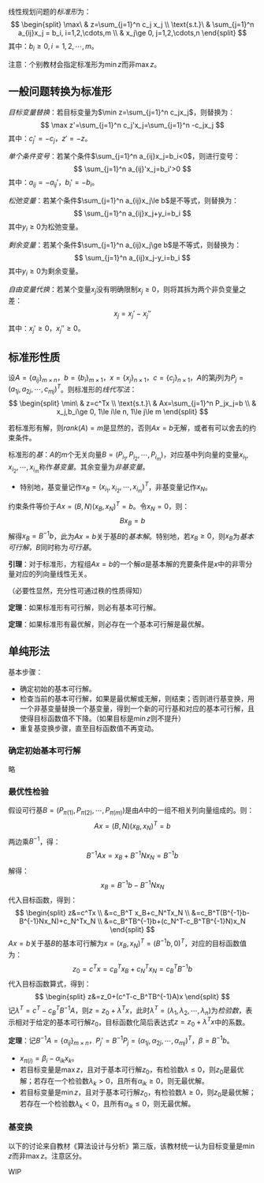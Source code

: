 
线性规划问题的*标准形*为：
$$
\begin{split}
\max\ & z=\sum_{j=1}^n c_j x_j \\
\text{s.t.}\ & \sum_{j=1}^n a_{ij}x_j = b_i, i=1,2,\cdots,m \\
& x_j\ge 0, j=1,2,\cdots,n
\end{split}
$$
其中：$b_i\ge 0,i=1,2,\cdots,m$。

注意：个别教材会指定标准形为$\min z$而非$\max z$。

## 一般问题转换为标准形

*目标变量替换*：若目标变量为$\min z=\sum_{j=1}^n c_jx_j$，则替换为：
$$
\max z'=\sum_{j=1}^n c_j'x_j=\sum_{j=1}^n -c_jx_j
$$
其中：$c_j'=-c_j$，$z'=-z$。

*单个条件变号*：若某个条件$\sum_{j=1}^n a_{ij}x_j=b_i<0$，则进行变号：
$$
\sum_{j=1}^n a_{ij}'x_j=b_i'>0
$$
其中：$a_{ij}=-a_{ij}'$，$b_i'=-b_i$。

*松弛变量*：若某个条件$\sum_{j=1}^n a_{ij}x_j\le b$是不等式，则替换为：
$$
\sum_{j=1}^n a_{ij}x_j+y_i=b_i
$$
其中$y_i\ge 0$为松弛变量。

*剩余变量*：若某个条件$\sum_{j=1}^n a_{ij}x_j\ge b$是不等式，则替换为：
$$
\sum_{j=1}^n a_{ij}x_j-y_i=b_i
$$
其中$y_i\ge 0$为剩余变量。

*自由变量代换*：若某个变量$x_j$没有明确限制$x_j\ge 0$，则将其拆为两个非负变量之差：
$$
x_j=x_j'-x_j''
$$
其中：$x_j'\ge 0$，$x_j''\ge 0$。

## 标准形性质

设$A=\{a_{ij}\}_{m\times n}$，$b=\{b_i\}_{m\times 1}$，$x=\{x_j\}_{n\times 1}$，$c=\{c_j\}_{n\times 1}$，$A$的第$j$列为$P_j=(a_{1j},a_{2j},\cdots,c_{mj})^T$。则标准形的*线代写法*：
$$
\begin{split}
\min\ & z=c^Tx \\
\text{s.t.}\ & Ax=\sum_{j=1}^n P_jx_j=b \\
& x_j,b_i\ge 0, 1\le i\le n, 1\le j\le m
\end{split}
$$

若标准形有解，则$rank(A)=m$是显然的，否则$Ax=b$无解，或者有可以舍去的约束条件。

标准形的*基*：$A$的$m$个无关向量$B=(P_{i_1},P_{i_2},\cdots,P_{i_m})$，对应基中列向量的变量$x_{i_1},x_{i_2},\cdots,x_{i_m}$称作*基变量*。其余变量为*非基变量*。
- 特别地，基变量记作$x_B=(x_{i_1},x_{i_2},\cdots,x_{i_m})^T$，非基变量记作$x_N$。

约束条件等价于$Ax=(B,N)(x_B,x_N)^T=b$。令$x_N=0$，则：
$$
Bx_B=b
$$
解得$x_B=B^{-1}b$，此为$Ax=b$关于基$B$的*基本解*。特别地，若$x_B\ge 0$，则$x_B$为*基本可行解*，$B$同时称为*可行基*。

**引理**：对于标准形，方程组$Ax=b$的一个解$\alpha$是基本解的充要条件是$x$中的非零分量对应的列向量线性无关。

（必要性显然，充分性可通过秩的性质得知）

**定理**：如果标准形有可行解，则必有基本可行解。

**定理**：如果标准形有最优解，则必存在一个基本可行解是最优解。

## 单纯形法

基本步骤：
- 确定初始的基本可行解。
- 检查当前的基本可行解，如果是最优解或无解，则结束；否则进行基变换，用一个非基变量替换一个基变量，得到一个新的可行基和对应的基本可行解，且使得目标函数值不下降。（如果目标是$\min z$则不提升）
- 重复基变换步骤，直至目标函数值不再变动。

### 确定初始基本可行解

略

### 最优性检验

假设可行基$B=(P_{\pi(1)},P_{\pi(2)},\cdots,P_{\pi(m)})$是由$A$中的一组不相关列向量组成的。则：
$$
Ax=(B,N)(x_B,x_N)^T=b
$$
两边乘$B^{-1}$，得：
$$
B^{-1}Ax=x_B+B^{-1}Nx_N=B^{-1}b
$$
解得：
$$
x_B=B^{-1}b-B^{-1}Nx_N
$$
代入目标函数，得到：
$$
\begin{split}
z&=c^Tx \\
&=c_B^T x_B+c_N^Tx_N \\
&=c_B^T(B^{-1}b-B^{-1}Nx_N)+c_N^Tx_N \\
&=c_B^TB^{-1}b+(c_N^T-c_B^TB^{-1}N)x_N
\end{split}
$$
$Ax=b$关于基$B$的基本可行解为$x=(x_B,x_N)^T=(B^{-1}b,0)^T$，对应的目标函数值为：
$$
z_0=c^Tx=c_B^T x_B+c_N^Tx_N=c_B^TB^{-1}b
$$
代入目标函数算式，得到：
$$
\begin{split}
z&=z_0+(c^T-c_B^TB^{-1}A)x
\end{split}
$$
记$\lambda^T=c^T-c_B^TB^{-1}A$，则$z=z_0+\lambda^Tx$，此时$\lambda^T=(\lambda_1,\lambda_2,\cdots,\lambda_n)$为*检验数*，表示相对于给定的基本可行解$z_0$，目标函数化简后表达式$z=z_0+\lambda^Tx$中的系数。

**定理**：记$B^{-1}A=\{\alpha_{ij}\}_{m\times n}$，$P_j'=B^{-1}P_j=(\alpha_{1j},\alpha_{2j},\cdots,\alpha_{mj})^T$，$\beta=B^{-1}b$。
- $x_{\pi(i)}=\beta_i-\alpha_{ik}x_k$。
- 若目标变量是$\max z$，且对于基本可行解$z_0$，有检验数$\lambda\le 0$，则$z_0$是最优解；若存在一个检验数$\lambda_k>0$，且所有$\alpha_{ik}\ge 0$，则无最优解。
- 若目标变量是$\min z$，且对于基本可行解$z_0$，有检验数$\lambda\ge 0$，则$z_0$是最优解；若存在一个检验数$\lambda_k<0$，且所有$\alpha_{ik}\le 0$，则无最优解。

### 基变换

以下的讨论来自教材《算法设计与分析》第三版，该教材统一认为目标变量是$\min z$而非$\max z$。注意区分。

WIP

## 